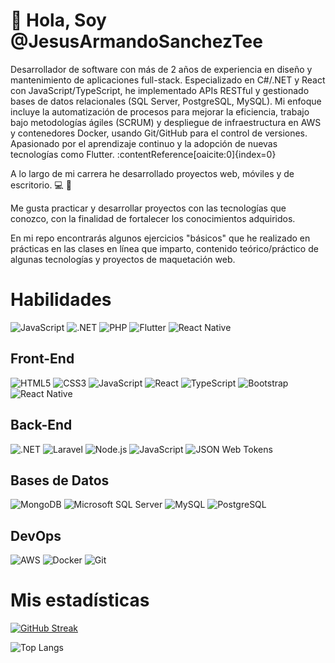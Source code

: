# 👋 Hola, Soy @JesusArmandoSanchezTee
Desarrollador de software con más de 2 años de experiencia en diseño y mantenimiento de aplicaciones full-stack. Especializado en C#/.NET y React con JavaScript/TypeScript, he implementado APIs RESTful y gestionado bases de datos relacionales (SQL Server, PostgreSQL, MySQL). Mi enfoque incluye la automatización de procesos para mejorar la eficiencia, trabajo bajo metodologías ágiles (SCRUM) y despliegue de infraestructura en AWS y contenedores Docker, usando Git/GitHub para el control de versiones. Apasionado por el aprendizaje continuo y la adopción de nuevas tecnologías como Flutter. :contentReference[oaicite:0]{index=0}

A lo largo de mi carrera he desarrollado proyectos web, móviles y de escritorio. 💻 📱 

Me gusta practicar y desarrollar proyectos con las tecnologías que conozco, con la finalidad de fortalecer los conocimientos adquiridos. 

En mi repo encontrarás algunos ejercicios "básicos" que he realizado en prácticas en las clases en línea que imparto, contenido teórico/práctico de algunas tecnologías y proyectos de maquetación web.

# Habilidades
![JavaScript](https://img.shields.io/static/v1?style=for-the-badge&message=JavaScript&color=222222&logo=JavaScript&logoColor=F7DF1E&label=)
![.NET](https://img.shields.io/static/v1?style=for-the-badge&message=.NET&color=512BD4&logo=.NET&logoColor=FFFFFF&label=)
![PHP](https://img.shields.io/static/v1?style=for-the-badge&message=PHP&color=777BB4&logo=php&logoColor=FFFFFF&label=)
![Flutter](https://img.shields.io/static/v1?style=for-the-badge&message=Flutter&color=02569B&logo=Flutter&logoColor=FFFFFF&label=)
![React Native](https://img.shields.io/static/v1?style=for-the-badge&message=React%20Native&color=20232A&logo=react&logoColor=61DAFB&label=)

## Front-End
![HTML5](https://img.shields.io/static/v1?style=for-the-badge&message=HTML5&color=E34F26&logo=HTML5&logoColor=FFFFFF&label=)
![CSS3](https://img.shields.io/static/v1?style=for-the-badge&message=CSS3&color=1572B6&logo=CSS3&logoColor=FFFFFF&label=)
![JavaScript](https://img.shields.io/static/v1?style=for-the-badge&message=JavaScript&color=222222&logo=JavaScript&logoColor=F7DF1E&label=)
![React](https://img.shields.io/static/v1?style=for-the-badge&message=React&color=20232A&logo=react&logoColor=61DAFB&label=)
![TypeScript](https://img.shields.io/static/v1?style=for-the-badge&message=TypeScript&color=FFFFFF&logo=typescript&logoColor=3178C6&label=)
![Bootstrap](https://img.shields.io/static/v1?style=for-the-badge&message=Bootstrap&color=7952B3&logo=Bootstrap&logoColor=FFFFFF&label=)
![React Native](https://img.shields.io/static/v1?style=for-the-badge&message=React%20Native&color=20232A&logo=react&logoColor=61DAFB&label=)

## Back-End
![.NET](https://img.shields.io/static/v1?style=for-the-badge&message=.NET&color=512BD4&logo=.NET&logoColor=FFFFFF&label=)
![Laravel](https://img.shields.io/static/v1?style=for-the-badge&message=Laravel&color=FF2D20&logo=laravel&logoColor=FFFFFF&label=)
![Node.js](https://img.shields.io/static/v1?style=for-the-badge&message=Node.js&color=339933&logo=Node.js&logoColor=FFFFFF&label=)
![JavaScript](https://img.shields.io/static/v1?style=for-the-badge&message=JavaScript&color=222222&logo=JavaScript&logoColor=F7DF1E&label=)
![JSON Web Tokens](https://img.shields.io/static/v1?style=for-the-badge&message=JSON+Web+Tokens&color=000000&logo=JSON+Web+Tokens&logoColor=FFFFFF&label=)

## Bases de Datos
![MongoDB](https://img.shields.io/static/v1?style=for-the-badge&message=MongoDB&color=47A248&logo=MongoDB&logoColor=FFFFFF&label=)
![Microsoft SQL Server](https://img.shields.io/static/v1?style=for-the-badge&message=Microsoft+SQL+Server&color=CC2927&logo=Microsoft+SQL+Server&logoColor=FFFFFF&label=)
![MySQL](https://img.shields.io/static/v1?style=for-the-badge&message=MySQL&color=4479A1&logo=MySQL&logoColor=FFFFFF&label=)
![PostgreSQL](https://img.shields.io/static/v1?style=for-the-badge&message=PostgreSQL&color=4169E1&logo=PostgreSQL&logoColor=FFFFFF&label=)

## DevOps
![AWS](https://img.shields.io/static/v1?style=for-the-badge&message=AWS&color=232F3E&logo=amazon-aws&logoColor=FFFFFF&label=)
![Docker](https://img.shields.io/static/v1?style=for-the-badge&message=Docker&color=FFFFFF&logo=docker&logoColor=2496ED&label=)
![Git](https://img.shields.io/static/v1?style=for-the-badge&message=Git&color=FFFFFF&logo=git&logoColor=F05032&label=)

# Mis estadísticas
[![GitHub Streak](http://github-readme-streak-stats.herokuapp.com?user=JesusArmandoSanchezTee&theme=transparent)](https://git.io/streak-stats)

![Top Langs](https://github-readme-stats.vercel.app/api/top-langs/?username=JesusArmandoSanchezTee&layout=compact&theme=transparent&show_icons=true)

